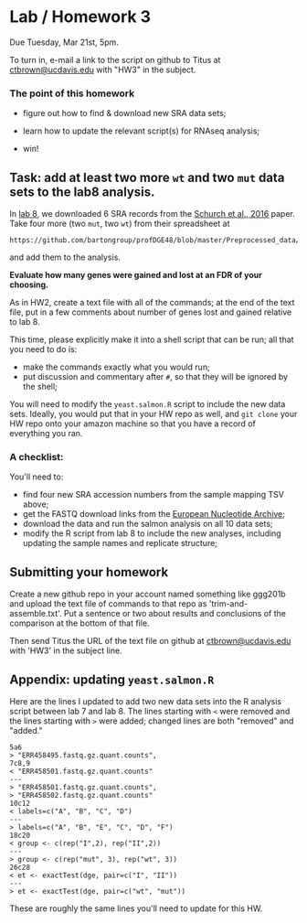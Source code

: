 # Lab / Homework 3

Due Tuesday, Mar 21st, 5pm.

To turn in, e-mail a link to the script on github to Titus at
[ctbrown@ucdavis.edu](mailto:ctbrown@ucdavis.edu) with "HW3" in the subject.

### The point of this homework

* figure out how to find & download new SRA data sets;

* learn how to update the relevant script(s) for RNAseq analysis;

* win!

## Task: add at least two more `wt` and two `mut` data sets to the lab8 analysis.

In [lab 8](../lab8/README.md), we downloaded 6 SRA records from the [Schurch et al., 2016](http://rnajournal.cshlp.org/content/22/6/839) paper.  Take four more (two `mut`, two `wt`) from their spreadsheet at

    https://github.com/bartongroup/profDGE48/blob/master/Preprocessed_data/ENAdata_ERP004763_sample_mapping.tsv

and add them to the analysis.

**Evaluate how many genes were gained and lost at an FDR of your choosing.**

As in HW2, create a text file with all of the commands; at the end of the text file, put in a few comments about number of genes lost and gained relative to lab 8.

This time, please explicitly make it into a shell script that can be run; all that you need to do is:

* make the commands exactly what you would run;
* put discussion and commentary after `#`, so that they will be ignored by the shell;

You will need to modify the `yeast.salmon.R` script to include the new data sets. Ideally, you would put that in your HW repo as well, and `git clone` your HW repo onto your amazon machine so that you have a record of everything you ran.

### A checklist:

You'll need to:

* find four new SRA accession numbers from the sample mapping TSV above;
* get the FASTQ download links from the [European Nucleotide Archive](http://ena.ebi.ac.uk);
* download the data and run the salmon analysis on all 10 data sets;
* modify the R script from lab 8 to include the new analyses, including updating the sample names and replicate structure;

## Submitting your homework

Create a new github repo in your account named something like ggg201b and
upload the text file of commands to that repo as 'trim-and-assemble.txt'.
Put a sentence or two about results and conclusions of the comparison at
the bottom of that file.

Then send Titus the URL of the text file on github at [ctbrown@ucdavis.edu](mailto:ctbrown@ucdavis.edu) with 'HW3' in the subject line.

## Appendix: updating `yeast.salmon.R`

Here are the lines I updated to add two new data sets into the R analysis script between lab 7 and lab 8.  The lines starting with `<` were removed and the lines starting with `>` were added; changed lines are both "removed" and "added."

```
5a6
> "ERR458495.fastq.gz.quant.counts",
7c8,9
< "ERR458501.fastq.gz.quant.counts"
---
> "ERR458501.fastq.gz.quant.counts",
> "ERR458502.fastq.gz.quant.counts"
10c12
< labels=c("A", "B", "C", "D")
---
> labels=c("A", "B", "E", "C", "D", "F")
18c20
< group <- c(rep("I",2), rep("II",2))
---
> group <- c(rep("mut", 3), rep("wt", 3))
26c28
< et <- exactTest(dge, pair=c("I", "II"))
---
> et <- exactTest(dge, pair=c("wt", "mut"))
```

These are roughly the same lines you'll need to update for this HW.
